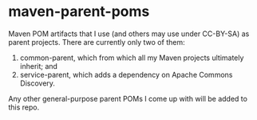 # maven-parent-poms
Maven POM artifacts that I use (and others may use under CC-BY-SA) as parent projects.
There are currently only two of them:

1. common-parent, which from which all my Maven projects ultimately inherit; and
2. service-parent, which adds a dependency on Apache Commons Discovery.

Any other general-purpose parent POMs I come up with will be added to this repo.
